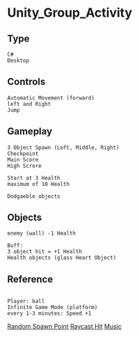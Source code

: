 # Unity_Group_Activity

## Type
```
C#
Desktop
```

## Controls
```
Automatic Movement (forward)
left and Right
Jump
```
## Gameplay
```
3 Object Spawn (Left, Middle, Right)
Checkpoint
Main Score
High Scrore

Start at 3 Health
maximum of 10 Health

Dodgaeble objects
```

## Objects
```
enemy (wall) -1 Health

Buff:
3 object hit = +1 Health
Health objects (glass Heart Object)
```

## Reference
```

Player: ball
Infinite Game Mode (platform)
every 1-3 minutes: Speed +1
```
[Random Spawn Point](https://docs.unity3d.com/2020.3/Documentation/ScriptReference/Random.InitState.html)
[Raycast Hit](https://docs.unity3d.com/2020.3/Documentation/ScriptReference/Physics.Raycast.html)
[Music](https://docs.unity3d.com/2020.3/Documentation/ScriptReference/AudioSource.Play.html)
